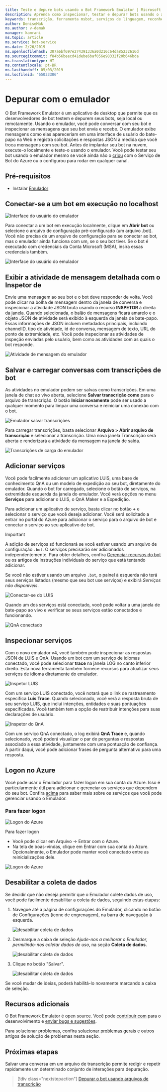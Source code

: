 ```yaml
---
title: Teste e depure bots usando o Bot Framework Emulator | Microsoft Docs
description: Aprenda como inspecionar, testar e depurar bots usando o aplicativo de desktop do Bot Framework Emulator.
keywords: transcrição, ferramenta msbot, serviços de linguagem, reconhecimento de fala
author: DeniseMak
ms.author: v-demak
manager: kamrani
ms.topic: article
ms.service: bot-service
ms.date: 2/26/2019
ms.openlocfilehash: 307a6bf697e274391336a0d216c64da85232616d
ms.sourcegitcommit: f84b56beecd41debe6baf056e98332f20b646bda
ms.translationtype: HT
ms.contentlocale: pt-BR
ms.lasthandoff: 05/03/2019
ms.locfileid: "65033306"
---
```

# <a name="debug-with-the-emulator"></a>Depurar com o emulador

O Bot Framework Emulator é um aplicativo de desktop que permite que os desenvolvedores de bot testem e depurem seus bots, seja local ou remotamente. Usando o emulador, você pode conversar com seu bot e inspecionar as mensagens que seu bot envia e recebe. O emulador exibe mensagens como elas apareceriam em uma interface de usuário do bate-papo na Web e registra solicitações e respostas JSON à medida que você troca mensagens com seu bot. Antes de implantar seu bot na nuvem, execute-o localmente e teste-o usando o emulador. Você pode testar seu bot usando o emulador mesmo se você ainda não o [criou](./bot-service-quickstart.md) com o Serviço de Bot do Azure ou o configurou para rodar em qualquer canal.

## <a name="prerequisites"></a>Pré-requisitos
- Instalar [Emulador](https://aka.ms/Emulator-wiki-getting-started)

## <a name="connect-to-a-bot-running-on-localhost"></a>Conectar-se a um bot em execução no localhost

![Interface do usuário do emulador](media/emulator-v4/emulator-welcome.png)

Para conectar a um bot em execução localmente, clique em **Abrir bot** ou selecione o arquivo de configuração pré-configurado (um arquivo .bot). Você não precisa de um arquivo de configuração para se conectar ao bot, mas o emulador ainda funciona com um, se o seu bot tiver. Se o bot é executado com credenciais da Conta Microsoft (MSA), insira essas credenciais também.

![Interface do usuário do emulador](media/emulator-v4/emulator-open-bot.png)

## <a name="view-detailed-message-activity-with-the-inspector"></a>Exibir a atividade de mensagem detalhada com o Inspetor de

Envie uma mensagem ao seu bot e o bot deve responder de volta. Você pode clicar na bolha de mensagem dentro da janela de conversa e inspecionar a atividade JSON bruta usando o recurso **INSPETOR** à direita da janela. Quando selecionada, o balão de mensagens ficará amarelo e o objeto JSON de atividade será exibido à esquerda da janela de bate-papo. Essas informações de JSON incluem metadados principais, incluindo channelID, tipo de atividade, id de conversa, mensagem de texto, URL do ponto de extremidade, etc. Você pode inspecionar as atividades de inspeção enviadas pelo usuário, bem como as atividades com as quais o bot responde. 

![Atividade de mensagem do emulador](media/emulator-v4/emulator-view-message-activity-03.png)

## <a name="save-and-load-conversations-with-bot-transcripts"></a>Salvar e carregar conversas com transcrições de bot

As atividades no emulador podem ser salvas como transcrições. Em uma janela de chat ao vivo aberta, selecione **Salvar transcrição como** para o arquivo de transcrição. O botão **Iniciar novamente** pode ser usado a qualquer momento para limpar uma conversa e reiniciar uma conexão com o bot.  

![Emulador salvar transcrições](media/emulator-v4/emulator-save-transcript.png)

Para carregar transcrições, basta selecionar **Arquivo > Abrir arquivo de transcrição** e selecionar a transcrição. Uma nova janela Transcrição será aberta e renderizará a atividade da mensagem na janela de saída. 

![Transcrições de carga do emulador](media/emulator-v4/emulator-load-transcript.png)

## <a name="add-services"></a>Adicionar serviços 

Você pode facilmente adicionar um aplicativo LUIS, uma base de conhecimento QnA ou um modelo de expedição ao seu bot, diretamente do emulador. Quando o bot for carregado, selecione o botão de serviços, na extremidade esquerda da janela do emulador. Você verá opções no menu **Serviços** para adicionar o LUIS, o QnA Maker e a Expedição. 

Para adicionar um aplicativo de serviço, basta clicar no botão **+** e selecionar o serviço que você deseja adicionar. Você será solicitado a entrar no portal do Azure para adicionar o serviço para o arquivo de bot e conectar o serviço ao seu aplicativo de bot. 

> [!IMPORTANT]
> A adição de serviços só funcionará se você estiver usando um arquivo de configuração `.bot`. O serviços precisarão ser adicionados independentemente. Para obter detalhes, confira [Gerenciar recursos do bot](v4sdk/bot-file-basics.md) ou os artigos de instruções individuais do serviço que está tentando adicionar.
>
> Se você não estiver usando um arquivo `.bot`, o painel à esquerda não terá seus serviços listados (mesmo que seu bot use serviços) e exibirá *Serviços não disponíveis*.

![Conectar-se do LUIS](media/emulator-v4/emulator-connect-luis-btn.png)

Quando um dos serviços está conectado, você pode voltar a uma janela de bate-papo ao vivo e verificar se seus serviços estão conectados e funcionando. 

![QnA conectado](media/emulator-v4/emulator-view-message-activity.png)

## <a name="inspect-services"></a>Inspecionar serviços

Com o novo emulador v4, você também pode inspecionar as respostas JSON de LUIS e QnA. Usando um bot com um serviço de idiomas conectado, você pode selecionar **trace** na janela LOG no canto inferior direito. Esta nova ferramenta também fornece recursos para atualizar seus serviços de idioma diretamente do emulador. 

![Inspetor LUIS](media/emulator-v4/emulator-luis-inspector.png)

Com um serviço LUIS conectado, você notará que o link de rastreamento especifica **Luis Trace**. Quando selecionado, você verá a resposta bruta de seu serviço LUIS, que inclui intenções, entidades e suas pontuações especificadas. Você também tem a opção de reatribuir intenções para suas declarações de usuário. 

![Inspetor do QnA](media/emulator-v4/emulator-qna-inspector.png)

Com um serviço QnA conectado, o log exibirá **QnA Trace** e, quando selecionado, você poderá visualizar o par de perguntas e respostas associado a essa atividade, juntamente com uma pontuação de confiança. A partir daqui, você pode adicionar frases de pergunta alternativo para uma resposta.

<!--## Configure ngrok

If you are using Windows and you are running the Bot Framework Emulator behind a firewall or other network boundary and want to connect to a bot that is hosted remotely, you must install and configure **ngrok** tunneling software. The Bot Framework Emulator integrates tightly with ngrok tunnelling software (developed by [inconshreveable][inconshreveable]), and can launch it automatically when it is needed.

Open the **Emulator Settings**, enter the path to ngrok, select whether or not to bypass ngrok for local addresses, and click **Save**.

![ngrok path](media/emulator-v4/emulator-ngrok-path.png)
-->

## <a name="login-to-azure"></a>Logon no Azure

Você pode usar o Emulador para fazer logon em sua conta do Azure. Isso é particularmente útil para adicionar e gerenciar os serviços que dependem do seu bot. Confira [acima](#add-services) para saber mais sobre os serviços que você pode gerenciar usando o Emulador.

### <a name="to-login"></a>Para fazer logon

![Logon do Azure](media/emulator-v4/emulator-azure-login.png)

Para fazer logon
- Você pode clicar em Arquivo -> Entrar com o Azure.
- Na tela de boas-vindas, clique em Entrar com sua conta do Azure. Opcionalmente, o Emulador pode manter você conectado entre as reinicializações dele.

![Logon do Azure](media/emulator-v4/emulator-azure-login-success.png)

## <a name="disabling-data-collection"></a>Desabilitar a coleta de dados

Se decidir que não deseja permitir que o Emulador colete dados de uso, você pode facilmente desabilitar a coleta de dados, seguindo estas etapas:

1. Navegue até a página de configurações do Emulador, clicando no botão de Configurações (ícone de engrenagem), na barra de navegação à esquerda.

    ![desabilitar coleta de dados](media/emulator-v4/emulator-disable-data-1.png)

2. Desmarque a caixa de seleção *Ajude-nos a melhorar o Emulador, permitindo-nos coletar dados de uso*, na seção **Coleta de dados**.

    ![desabilitar coleta de dados](media/emulator-v4/emulator-disable-data-2.png)

3. Clique no botão "Salvar".

    ![desabilitar coleta de dados](media/emulator-v4/emulator-disable-data-3.png)
    
Se você mudar de ideias, poderá habilitá-lo novamente marcando a caixa de seleção.

## <a name="additional-resources"></a>Recursos adicionais

O Bot Framework Emulator é open source. Você pode [contribuir com][EmulatorGithubContribute] para o desenvolvimento e [enviar bugs e sugestões][EmulatorGithubBugs].

Para solucionar problemas, confira [solucionar problemas gerais](bot-service-troubleshoot-bot-configuration.md) e outros artigos de solução de problemas nesta seção.

## <a name="next-steps"></a>Próximas etapas

Salvar uma conversa em um arquivo de transcrição permite redigir e repetir rapidamente um determinado conjunto de interações para depuração.

> [!div class="nextstepaction"]
> [Depurar o bot usando arquivos de transcrição](~/v4sdk/bot-builder-debug-transcript.md)

<!-- Footnote-style URLs -->

[EmulatorGithubContribute]: https://github.com/Microsoft/BotFramework-Emulator/wiki/How-to-Contribute
[EmulatorGithubBugs]: https://github.com/Microsoft/BotFramework-Emulator/wiki/Submitting-Bugs-%26-Suggestions

[ngrokDownload]: https://ngrok.com/
[inconshreveable]: https://inconshreveable.com/
